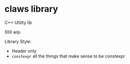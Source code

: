 # claws library
C++ Utility lib

Still wip.

Library Style:
 - Header only
 - `constexpr` all the things that make sense to be constexpr
